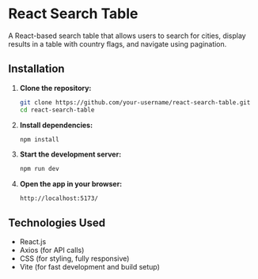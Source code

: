# React Search Table

A React-based search table that allows users to search for cities, display results in a table with country flags, and navigate using pagination.

## **Installation**

1. **Clone the repository:**

   ```bash
   git clone https://github.com/your-username/react-search-table.git
   cd react-search-table
   ```

2. **Install dependencies:**

   ```bash
   npm install
   ```

3. **Start the development server:**

   ```bash
   npm run dev
   ```

4. **Open the app in your browser:**
   ```
   http://localhost:5173/
   ```



## Technologies Used

- React.js
- Axios (for API calls)
- CSS (for styling, fully responsive)
- Vite (for fast development and build setup)



